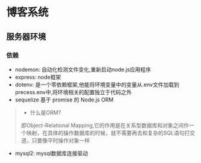 # 博客系统

## 服务器环境

### 依赖 

- nodemon: 自动化检测文件变化,重新启动node.js应用程序
- express: node框架
- dotenv: 是一个零依赖框架,他能将环境变量中的变量从.env文件加载到precess.env中,将环境相关的配置独立于代码之外
- sequelize 基于 promise 的 Node.js ORM

> - 什么是ORM?
> 
> 即Object-Relational Mapping,它的作用是在关系型数据库和对象之间作一个映射，在具体的操作数据库的时候，就不需要再去和复杂的SQL语句打交道，只要像平时操作对象一样

- mysql2: mysql数据库连接驱动
